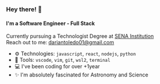 ### Hey there! 👋

#### I'm a Software Engineer - Full Stack

Currently pursuing a Technologist Degree at [SENA Institution](https://www.sena.edu.co/es-co/Paginas/default.aspx)<br>
Reach out to me: dariantoledo01@gmail.com

-  ⚙️ Technologies: `javascript`, `react`, `nodejs`, `python`
-  🔨 Tools: `vscode`, `vim`, `git`, `wsl2`, `terminal`
-  💻 I've been coding for over +1year
-  ✨ I'm absolutely fascinated for Astronomy and Science
